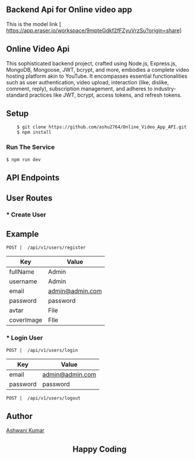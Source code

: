 ## Backend Api for Online video app

This is the model link [ https://app.eraser.io/workspace/9mpteGdkf2fFZyuVrzSu?origin=share]

## Online Video Api


This sophisticated backend project, crafted using Node.js, Express.js, MongoDB, Mongoose, JWT, bcrypt, and more, embodies a complete video hosting platform akin to YouTube. It encompasses essential functionalities such as user authentication, video upload, interaction (like, dislike, comment, reply), subscription management, and adheres to industry-standard practices like JWT, bcrypt, access tokens, and refresh tokens.

## Setup
 
```
    $ git clone https://github.com/ashu2764/Online_Video_App_API.git
    $ npm install
```
  

  ### Run The Service
  ```
  $ npm run dev
  ```
## API Endpoints

## User Routes

### * Create User

## Example

`POST |  /api/v1/users/register` 

| Key       | Value          |
| --------- | -----------    |
| fullName  | Admin          |
| username  | Admin          |
| email     | admin@admin.com|
| password  | password       |
| avtar     | File           |
| coverImage| FIle           |


### * Login User

`POST |  /api/v1/users/login` 

| Key        | Value          |
| ---------  | -----------    |
| email      | admin@admin.com|
| password   | password       |


`POST |  /api/v1/users/logout` 

 

## Author
[Ashwani Kumar](https://github.com/ashu2764)






<p ><h2 align="center">Happy<i class="fa fa-heart" style="color:red;"></i> Coding<i class="fa fa-code" style="color:orange;"> </i></h2></p>
